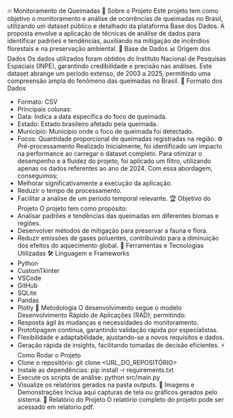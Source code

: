 🔥 Monitoramento de Queimadas
📌 Sobre o Projeto
Este projeto tem como objetivo o monitoramento e análise de ocorrências de queimadas no Brasil, utilizando um dataset público e detalhado da plataforma Base dos Dados. A proposta envolve a aplicação de técnicas de análise de dados para identificar padrões e tendências, auxiliando na mitigação de incêndios florestais e na preservação ambiental.
📂 Base de Dados
📊 Origem dos Dados
Os dados utilizados foram obtidos do Instituto Nacional de Pesquisas Espaciais (INPE), garantindo credibilidade e precisão nas análises. Este dataset abrange um período extenso, de 2003 a 2025, permitindo uma compreensão ampla do fenômeno das queimadas no Brasil.
📝 Formato dos Dados
- Formato: CSV
- Principais colunas:
- Data: Indica a data específica do foco de queimada.
- Estado: Estado brasileiro afetado pela queimada.
- Município: Município onde o foco de queimada foi detectado.
- Focos: Quantidade proporcional de queimadas registradas na região.
⚙️ Pré-processamento Realizado
Inicialmente, foi identificado um impacto na performance ao carregar o dataset completo. Para otimizar o desempenho e a fluidez do projeto, foi aplicado um filtro, utilizando apenas os dados referentes ao ano de 2024. Com essa abordagem, conseguimos:
- Melhorar significativamente a execução da aplicação.
- Reduzir o tempo de processamento.
- Facilitar a análise de um período temporal relevante.
🏆 Objetivo do Projeto
O projeto tem como propósito:
- Analisar padrões e tendências das queimadas em diferentes biomas e regiões.
- Desenvolver métodos de mitigação para preservar a fauna e flora.
- Reduzir emissões de gases poluentes, contribuindo para a diminuição dos efeitos do aquecimento global.
🚀 Ferramentas e Tecnologias Utilizadas
🛠️ Linguagem e Frameworks
- Python
- CustomTkinter
- VSCode
- GitHub
- SQLite
- Pandas
- Plotly
🔬 Metodologia
O desenvolvimento segue o modelo Desenvolvimento Rápido de Aplicações (RAD), permitindo:
- Resposta ágil às mudanças e necessidades do monitoramento.
- Prototipagem contínua, garantindo validação rápida por especialistas.
- Flexibilidade e adaptabilidade, ajustando-se a novos requisitos e dados.
- Geração rápida de insights, facilitando tomadas de decisão eficientes.
⚡ Como Rodar o Projeto
- Clone o repositório:
git clone <URL_DO_REPOSITÓRIO>
- Instale as dependências:
pip install -r requirements.txt
- Execute os scripts de análise:
python src/main.py
- Visualize os relatórios gerados na pasta outputs.
📸 Imagens e Demonstrações
Inclua aqui capturas de tela ou gráficos gerados pelo sistema.
📑 Relatório do Projeto
O relatório completo do projeto pode ser acessado em relatorio.pdf.
